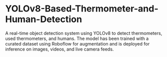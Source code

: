 # YOLOv8-Based-Thermometer-and-Human-Detection
A real-time object detection system using YOLOv8 to detect thermometers, used thermometers, and humans. The model has been trained with a curated dataset using Roboflow for augmentation and is deployed for inference on images, videos, and live camera feeds.
